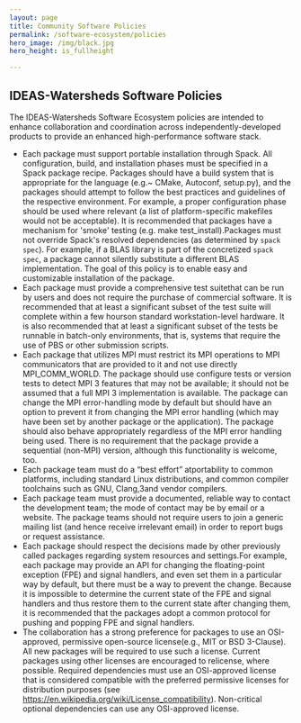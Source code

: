 ```yaml
---
layout: page
title: Community Software Policies
permalink: /software-ecosystem/policies
hero_image: /img/black.jpg
hero_height: is_fullheight

---
```

<h2>IDEAS-Watersheds Software Policies</h2>

The IDEAS-Watersheds Software Ecosystem policies are intended to enhance collaboration and coordination across independently-developed products to provide an enhanced high-performance software stack.

- Each package must support portable installation through Spack. All configuration, build, and installation phases must be specified in a Spack package recipe. Packages should have a build system that is appropriate for the language (e.g.~ CMake, Autoconf, setup.py), and the packages should attempt to follow the best practices and guidelines of the respective environment. For example, a proper configuration phase should be used where relevant (a list of platform-specific makefiles would not be acceptable). It is recommended that packages have a mechanism for 'smoke' testing (e.g. make test_install).Packages must not override Spack's resolved dependencies (as determined by `spack spec`). For example, if a BLAS library is part of the concretized `spack spec`, a package cannot silently substitute a different BLAS implementation. The goal of this policy is to enable easy and customizable installation of the package.
- Each package must provide a comprehensive test suitethat can be run by users and does not require the purchase of commercial software. It is recommended that at least a significant subset of the test suite will complete within a few hourson standard workstation-level hardware. It is also recommended that at least a significant subset of the tests be runnable in batch-only environments, that is, systems that require the use of PBS or other submission scripts.
- Each package that utilizes MPI must restrict its MPI operations to MPI communicators that are provided to it and not use directly MPI_COMM_WORLD. The package should use configure tests or version tests to detect MPI 3 features that may not be available; it should not be assumed that a full MPI 3 implementation is available. The package can change the MPI error-handling mode by default but should have an option to prevent it from changing the MPI error handling (which may have been set by another package or the application). The package should also behave appropriately regardless of the MPI error handling being used. There is no requirement that the package provide a sequential (non-MPI) version, although this functionality is welcome, too. 
- Each package team must do a “best effort” atportability to common platforms, including standard Linux distributions, and common compiler toolchains such as GNU, Clang,3and vendor compilers.
- Each package team must provide a documented, reliable way to contact the development team; the mode of contact may be by email or a website. The package teams should not require users to join a generic mailing list (and hence receive irrelevant email) in order to report bugs or request assistance. 
- Each  package  should respect  the  decisions  made  by  other  previously  called  packages regarding system resources and settings.For example, each package may provide an API for changing the floating-point exception (FPE) and signal handlers, and even set them in a particular way by default, but there must be a way to prevent the change. Because it is impossible to determine the current state of  the  FPE  and  signal  handlers  and  thus  restore  them  to  the  current  state  after  changing  them,  it  is recommended that the packages adopt a common protocol for pushing and popping FPE and signal handlers.
- The collaboration has a strong preference for packages to use an OSI-approved, permissive open-source license(e.g., MIT or BSD 3-Clause). All new packages will be required to use such a license. Current packages using other licenses are encouraged to relicense, where possible. Required dependencies must use an OSI-approved license that is considered compatible with the preferred permissive licenses for distribution purposes (see https://en.wikipedia.org/wiki/License_compatibility). Non-critical optional dependencies can use any OSI-approved license. 

